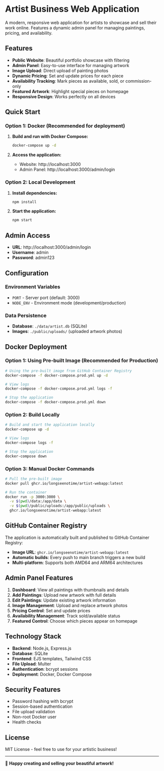 # Artist Business Web Application

A modern, responsive web application for artists to showcase and sell their work online. Features a dynamic admin panel for managing paintings, pricing, and availability.

## Features

- **Public Website**: Beautiful portfolio showcase with filtering
- **Admin Panel**: Easy-to-use interface for managing artwork
- **Image Upload**: Direct upload of painting photos
- **Dynamic Pricing**: Set and update prices for each piece
- **Availability Tracking**: Mark pieces as available, sold, or commission-only
- **Featured Artwork**: Highlight special pieces on homepage
- **Responsive Design**: Works perfectly on all devices

## Quick Start

### Option 1: Docker (Recommended for deployment)

1. **Build and run with Docker Compose:**
   ```bash
   docker-compose up -d
   ```

2. **Access the application:**
   - Website: http://localhost:3000
   - Admin Panel: http://localhost:3000/admin/login

### Option 2: Local Development

1. **Install dependencies:**
   ```bash
   npm install
   ```

2. **Start the application:**
   ```bash
   npm start
   ```

## Admin Access

- **URL**: http://localhost:3000/admin/login
- **Username**: admin
- **Password**: admin123

## Configuration

### Environment Variables

- `PORT` - Server port (default: 3000)
- `NODE_ENV` - Environment mode (development/production)

### Data Persistence

- **Database**: `./data/artist.db` (SQLite)
- **Images**: `./public/uploads/` (uploaded artwork photos)

## Docker Deployment

### Option 1: Using Pre-built Image (Recommended for Production)

```bash
# Using the pre-built image from GitHub Container Registry
docker-compose -f docker-compose.prod.yml up -d

# View logs
docker-compose -f docker-compose.prod.yml logs -f

# Stop the application
docker-compose -f docker-compose.prod.yml down
```

### Option 2: Build Locally

```bash
# Build and start the application locally
docker-compose up -d

# View logs
docker-compose logs -f

# Stop the application
docker-compose down
```

### Option 3: Manual Docker Commands

```bash
# Pull the pre-built image
docker pull ghcr.io/longseenotime/artist-webapp:latest

# Run the container
docker run -p 3000:3000 \
  -v $(pwd)/data:/app/data \
  -v $(pwd)/public/uploads:/app/public/uploads \
  ghcr.io/longseenotime/artist-webapp:latest
```

## GitHub Container Registry

The application is automatically built and published to GitHub Container Registry:
- **Image URL**: `ghcr.io/longseenotime/artist-webapp:latest`
- **Automatic builds**: Every push to main branch triggers a new build
- **Multi-platform**: Supports both AMD64 and ARM64 architectures

## Admin Panel Features

1. **Dashboard**: View all paintings with thumbnails and details
2. **Add Paintings**: Upload new artwork with full details
3. **Edit Paintings**: Update existing artwork information
4. **Image Management**: Upload and replace artwork photos
5. **Pricing Control**: Set and update prices
6. **Availability Management**: Track sold/available status
7. **Featured Control**: Choose which pieces appear on homepage

## Technology Stack

- **Backend**: Node.js, Express.js
- **Database**: SQLite
- **Frontend**: EJS templates, Tailwind CSS
- **File Upload**: Multer
- **Authentication**: bcrypt sessions
- **Deployment**: Docker, Docker Compose

## Security Features

- Password hashing with bcrypt
- Session-based authentication
- File upload validation
- Non-root Docker user
- Health checks

## License

MIT License - feel free to use for your artistic business!

---

🎨 **Happy creating and selling your beautiful artwork!**